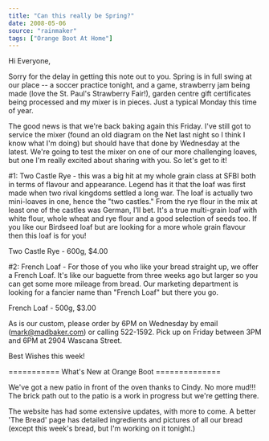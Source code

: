 ```yaml
---
title: "Can this really be Spring?"
date: 2008-05-06
source: "rainmaker"
tags: ["Orange Boot At Home"]
---
```


Hi Everyone,

Sorry for the delay in getting this note out to you. Spring is in full swing at our place -- a soccer practice tonight, and a game, strawberry jam being made (love the St. Paul's Strawberry Fair!), garden centre gift certificates being processed and my mixer is in pieces. Just a typical Monday this time of year.

The good news is that we're back baking again this Friday. I've still got to service the mixer (found an old diagram on the Net last night so I think I know what I'm doing) but should have that done by Wednesday at the latest. We're going to test the mixer on one of our more challenging loaves, but one I'm really excited about sharing with you. So let's get to it!

#1: Two Castle Rye - this was a big hit at my whole grain class at SFBI both in terms of flavour and appearance. Legend has it that the loaf was first made when two rival kingdoms settled a long war. The loaf is actually two mini-loaves in one, hence the "two castles." From the rye flour in the mix at least one of the castles was German, I'll bet. It's a true multi-grain loaf with white flour, whole wheat and rye flour and a good selection of seeds too. If you like our Birdseed loaf but are looking for a more whole grain flavour then this loaf is for you!

Two Castle Rye - 600g, $4.00

#2: French Loaf - For those of you who like your bread straight up, we offer a French Loaf. It's like our baguette from three weeks ago but larger so you can get some more mileage from bread. Our marketing department is looking for a fancier name than "French Loaf" but there you go.

French Loaf - 500g, $3.00

As is our custom, please order by 6PM on Wednesday by email (mark@madbaker.com) or calling 522-1592. Pick up on Friday between 3PM and 6PM at 2904 Wascana Street.

Best Wishes this week!

=========== What's New at Orange Boot ==============

We've got a new patio in front of the oven thanks to Cindy. No more mud!!! The brick path out to the patio is a work in progress but we're getting there.

The website has had some extensive updates, with more to come. A better 'The Bread' page has detailed ingredients and pictures of all our bread (except this week's bread, but I'm working on it tonight.) 
